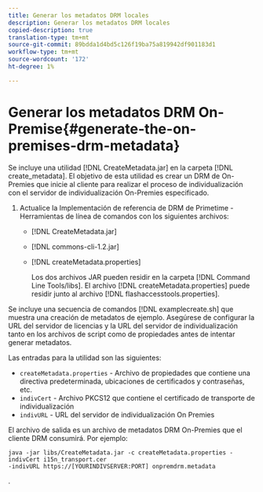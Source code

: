 ```yaml
---
title: Generar los metadatos DRM locales
description: Generar los metadatos DRM locales
copied-description: true
translation-type: tm+mt
source-git-commit: 89bdda1d4bd5c126f19ba75a819942df901183d1
workflow-type: tm+mt
source-wordcount: '172'
ht-degree: 1%

---
```



# Generar los metadatos DRM On-Premise{#generate-the-on-premises-drm-metadata}

Se incluye una utilidad [!DNL CreateMetadata.jar] en la carpeta [!DNL create_metadata]. El objetivo de esta utilidad es crear un DRM de On-Premies que inicie al cliente para realizar el proceso de individualización con el servidor de individualización On-Premies especificado.

1. Actualice la Implementación de referencia de DRM de Primetime - Herramientas de línea de comandos con los siguientes archivos:

   * [!DNL CreateMetadata.jar]
   * [!DNL commons-cli-1.2.jar]
   * [!DNL createMetadata.properties]

      Los dos archivos JAR pueden residir en la carpeta [!DNL Command Line Tools/libs]. El archivo [!DNL createMetadata.properties] puede residir junto al archivo [!DNL flashaccesstools.properties].

<!--<a id="example_2116349CA33642CD9293EAD94A532ED8"></a>-->

Se incluye una secuencia de comandos [!DNL examplecreate.sh] que muestra una creación de metadatos de ejemplo. Asegúrese de configurar la URL del servidor de licencias y la URL del servidor de individualización tanto en los archivos de script como de propiedades antes de intentar generar metadatos.

Las entradas para la utilidad son las siguientes:

* `createMetadata.properties` - Archivo de propiedades que contiene una directiva predeterminada, ubicaciones de certificados y contraseñas, etc.
* `indivCert` - Archivo PKCS12 que contiene el certificado de transporte de individualización
* `indivURL` - URL del servidor de individualización On Premies

El archivo de salida es un archivo de metadatos DRM On-Premies que el cliente DRM consumirá. Por ejemplo:

```
java -jar libs/CreateMetadata.jar -c createMetadata.properties -indivCert i15n_transport.cer
-indivURL https://[YOURINDIVSERVER:PORT] onpremdrm.metadata
```

.